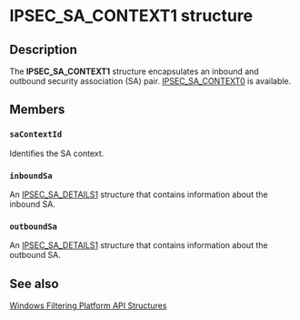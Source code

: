 # IPSEC_SA_CONTEXT1 structure

## Description

The **IPSEC_SA_CONTEXT1** structure encapsulates an inbound and outbound security association (SA) pair.
[IPSEC_SA_CONTEXT0](https://learn.microsoft.com/windows/desktop/api/ipsectypes/ns-ipsectypes-ipsec_sa_context0) is available.

## Members

### `saContextId`

Identifies the SA context.

### `inboundSa`

An [IPSEC_SA_DETAILS1](https://learn.microsoft.com/windows/desktop/api/ipsectypes/ns-ipsectypes-ipsec_sa_details1) structure that contains information about the inbound SA.

### `outboundSa`

An [IPSEC_SA_DETAILS1](https://learn.microsoft.com/windows/desktop/api/ipsectypes/ns-ipsectypes-ipsec_sa_details1) structure that contains information about the outbound SA.

## See also

[Windows Filtering Platform API Structures](https://learn.microsoft.com/windows/desktop/FWP/fwp-structs)